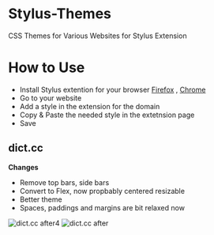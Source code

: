 # Stylus-Themes
CSS Themes for Various Websites for Stylus Extension

# How to Use
- Install Stylus extention for your browser [Firefox](https://addons.mozilla.org/en-US/firefox/addon/styl-us/) , [Chrome](https://chrome.google.com/webstore/detail/stylus/clngdbkpkpeebahjckkjfobafhncgmne)
- Go to your website
- Add a style in the extension for the domain
- Copy & Paste the needed style in the extetnsion page
- Save

## dict.cc
**Changes**
- Remove top bars, side bars
- Convert to Flex, now propbably centered resizable
- Better theme
- Spaces, paddings and margins are bit relaxed now


![dict.cc after](![image](https://user-images.githubusercontent.com/96240509/146374845-0fd48a09-5ac8-4fcc-a6a2-4129fd4704b7.png))4
![dict.cc after](![image](https://user-images.githubusercontent.com/96240509/146374845-0fd48a09-5ac8-4fcc-a6a2-4129fd4704b7.png))
